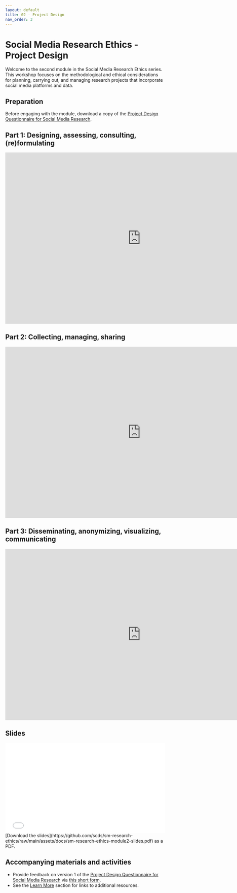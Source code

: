 ```yaml
---
layout: default
title: 02 - Project Design
nav_order: 3
---
```


# Social Media Research Ethics - Project Design
Welcome to the second module in the Social Media Research Ethics series. This workshop focuses on the methodological and ethical considerations for planning, carrying out, and managing research projects that incorporate social media platforms and data. 

## Preparation
Before engaging with the module, download a copy of the [Project Design Questionnaire for Social Media Research](https://github.com/scds/sm-research-ethics/raw/main/assets/docs/project-design-questionnaire-for-sm-research-v2.pdf).

## Part 1: Designing, assessing, consulting, (re)formulating
<iframe height="540" width="853" allowfullscreen frameborder=0 src="https://echo360.ca/media/6dcee4fe-a25f-4d54-8e4a-55ff0bedf5a7/public?autoplay=false&automute=false"></iframe>

## Part 2: Collecting, managing, sharing
<iframe height="540" width="853" allowfullscreen frameborder=0 src="https://echo360.ca/media/8878f00d-299d-4bdd-8914-7c4fc17e330f/public?autoplay=false&automute=false"></iframe>

## Part 3: Disseminating, anonymizing, visualizing, communicating
<iframe height="540" width="853" allowfullscreen frameborder=0 src="https://echo360.ca/media/931bacde-a1ee-4063-b2a3-b40d30088946/public?autoplay=false&automute=false"></iframe>

## Slides
<div style="position:relative;padding-top:56.25%;">
<iframe src="//docs.google.com/viewer?url=https://github.com/scds/sm-research-ethics/raw/main/assets/docs/sm-research-ethics-module2-slides.pdf?dl=0&hl=en_US&embedded=true" class="gde-frame" style="position:absolute;top:0;left:0;width:100%;height:100%;border:none;" scrolling="no"></iframe>
</div>
[Download the slides](https://github.com/scds/sm-research-ethics/raw/main/assets/docs/sm-research-ethics-module2-slides.pdf) as a PDF.
<br>

## Accompanying materials and activities
* Provide feedback on version 1 of the [Project Design Questionnaire for Social Media Research](https://github.com/scds/sm-research-ethics/raw/main/assets/docs/project-design-questionnaire-for-sm-research-v2.pdf) via [this short form](https://u.mcmaster.ca/sme-feedback).
* See the [Learn More](learn-more) section for links to additional resources.
